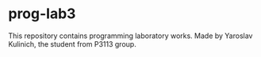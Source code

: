 # prog-lab3
This repository contains programming laboratory works.
Made by Yaroslav Kulinich, the student from P3113 group.
